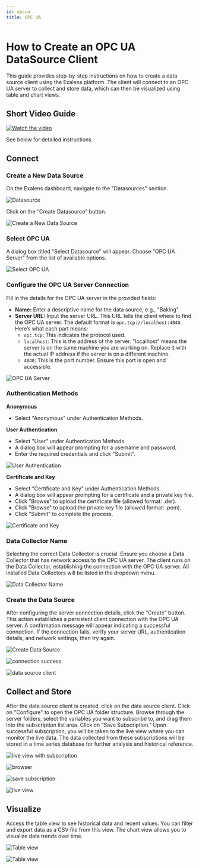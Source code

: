 ```yaml
---
id: opcua
title: OPC UA
---
```

# How to Create an OPC UA DataSource Client

This guide provides step-by-step instructions on how to create a data source client using the Exalens platform. The client will connect to an OPC UA server to collect and store data, which can then be visualized using table and chart views.

## Short Video Guide

[![Watch the video](https://img.youtube.com/vi/UX-6LI-0gLY/maxresdefault.jpg)](https://www.youtube.com/watch?v=UX-6LI-0gLY)

See below for detailed instructions.

## Connect

### Create a New Data Source

On the Exalens dashboard, navigate to the "Datasources" section.

![Datasource](opcua_img/1.png)

Click on the "Create Datasource" button.

![Create a New Data Source](opcua_img/2.png)

### Select OPC UA

A dialog box titled "Select Datasource" will appear. Choose "OPC UA Server" from the list of available options.

![Select OPC UA](opcua_img/3.png)

### Configure the OPC UA Server Connection

Fill in the details for the OPC UA server in the provided fields:
- **Name:** Enter a descriptive name for the data source, e.g., "Baking".
- **Server URL:** Input the server URL. This URL tells the client where to find the OPC UA server. The default format is `opc.tcp://localhost:4840`. Here’s what each part means:
  - `opc.tcp`: This indicates the protocol used.
  - `localhost`: This is the address of the server. "localhost" means the server is on the same machine you are working on. Replace it with the actual IP address if the server is on a different machine.
  - `4840`: This is the port number. Ensure this port is open and accessible. 

![OPC UA Server](opcua_img/4.png)

### Authentication Methods

**Anonymous**
- Select "Anonymous" under Authentication Methods.

**User Authentication**
- Select "User" under Authentication Methods.
- A dialog box will appear prompting for a username and password.
- Enter the required credentials and click "Submit".

![User Authentication](opcua_img/5.png)

**Certificate and Key**
- Select "Certificate and Key" under Authentication Methods.
- A dialog box will appear prompting for a certificate and a private key file.
- Click "Browse" to upload the certificate file (allowed format: .der).
- Click "Browse" to upload the private key file (allowed format: .pem).
- Click "Submit" to complete the process.

![Certificate and Key](opcua_img/6.png)

### Data Collector Name

Selecting the correct Data Collector is crucial. Ensure you choose a Data Collector that has network access to the OPC UA server. The client runs on the Data Collector, establishing the connection with the OPC UA server. All installed Data Collectors will be listed in the dropdown menu.

![Data Collector Name](opcua_img/7.png)

### Create the Data Source

After configuring the server connection details, click the "Create" button. This action establishes a persistent client connection with the OPC UA server. A confirmation message will appear indicating a successful connection. If the connection fails, verify your server URL, authentication details, and network settings, then try again.

![Create Data Source](opcua_img/8.png)

![connection success](opcua_img/9.png)

![data source client](opcua_img/10.png)

## Collect and Store

After the data source client is created, click on the data source client. Click on "Configure" to open the OPC UA folder structure. Browse through the server folders, select the variables you want to subscribe to, and drag them into the subscription list area. Click on "Save Subscription." Upon successful subscription, you will be taken to the live view where you can monitor the live data. The data collected from these subscriptions will be stored in a time series database for further analysis and historical reference.

![live view with subscription](opcua_img/11.png)

![browser](opcua_img/12.png)

![save subscription](opcua_img/13.png)

![live view](opcua_img/14.png)

## Visualize

Access the table view to see historical data and recent values. You can filter and export data as a CSV file from this view. The chart view allows you to visualize data trends over time.

![Table view](opcua_img/15.png)

![Table view](opcua_img/16.png)
